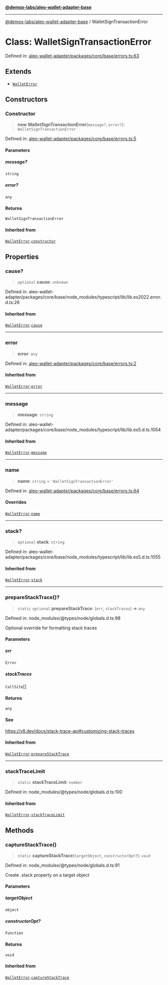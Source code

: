 [**@demox-labs/aleo-wallet-adapter-base**](../README.md)

***

[@demox-labs/aleo-wallet-adapter-base](../README.md) / WalletSignTransactionError

# Class: WalletSignTransactionError

Defined in: [aleo-wallet-adapter/packages/core/base/errors.ts:63](https://github.com/demox-labs/aleo-wallet-adapter/blob/818636b4a87a5b81f15303d0099057a3563c844a/packages/core/base/errors.ts#L63)

## Extends

- [`WalletError`](WalletError.md)

## Constructors

### Constructor

> **new WalletSignTransactionError**(`message?`, `error?`): `WalletSignTransactionError`

Defined in: [aleo-wallet-adapter/packages/core/base/errors.ts:5](https://github.com/demox-labs/aleo-wallet-adapter/blob/818636b4a87a5b81f15303d0099057a3563c844a/packages/core/base/errors.ts#L5)

#### Parameters

##### message?

`string`

##### error?

`any`

#### Returns

`WalletSignTransactionError`

#### Inherited from

[`WalletError`](WalletError.md).[`constructor`](WalletError.md#constructor)

## Properties

### cause?

> `optional` **cause**: `unknown`

Defined in: aleo-wallet-adapter/packages/core/base/node\_modules/typescript/lib/lib.es2022.error.d.ts:26

#### Inherited from

[`WalletError`](WalletError.md).[`cause`](WalletError.md#cause)

***

### error

> **error**: `any`

Defined in: [aleo-wallet-adapter/packages/core/base/errors.ts:2](https://github.com/demox-labs/aleo-wallet-adapter/blob/818636b4a87a5b81f15303d0099057a3563c844a/packages/core/base/errors.ts#L2)

#### Inherited from

[`WalletError`](WalletError.md).[`error`](WalletError.md#error)

***

### message

> **message**: `string`

Defined in: aleo-wallet-adapter/packages/core/base/node\_modules/typescript/lib/lib.es5.d.ts:1054

#### Inherited from

[`WalletError`](WalletError.md).[`message`](WalletError.md#message)

***

### name

> **name**: `string` = `'WalletSignTransactionError'`

Defined in: [aleo-wallet-adapter/packages/core/base/errors.ts:64](https://github.com/demox-labs/aleo-wallet-adapter/blob/818636b4a87a5b81f15303d0099057a3563c844a/packages/core/base/errors.ts#L64)

#### Overrides

[`WalletError`](WalletError.md).[`name`](WalletError.md#name)

***

### stack?

> `optional` **stack**: `string`

Defined in: aleo-wallet-adapter/packages/core/base/node\_modules/typescript/lib/lib.es5.d.ts:1055

#### Inherited from

[`WalletError`](WalletError.md).[`stack`](WalletError.md#stack)

***

### prepareStackTrace()?

> `static` `optional` **prepareStackTrace**: (`err`, `stackTraces`) => `any`

Defined in: node\_modules/@types/node/globals.d.ts:98

Optional override for formatting stack traces

#### Parameters

##### err

`Error`

##### stackTraces

`CallSite`[]

#### Returns

`any`

#### See

https://v8.dev/docs/stack-trace-api#customizing-stack-traces

#### Inherited from

[`WalletError`](WalletError.md).[`prepareStackTrace`](WalletError.md#preparestacktrace)

***

### stackTraceLimit

> `static` **stackTraceLimit**: `number`

Defined in: node\_modules/@types/node/globals.d.ts:100

#### Inherited from

[`WalletError`](WalletError.md).[`stackTraceLimit`](WalletError.md#stacktracelimit)

## Methods

### captureStackTrace()

> `static` **captureStackTrace**(`targetObject`, `constructorOpt?`): `void`

Defined in: node\_modules/@types/node/globals.d.ts:91

Create .stack property on a target object

#### Parameters

##### targetObject

`object`

##### constructorOpt?

`Function`

#### Returns

`void`

#### Inherited from

[`WalletError`](WalletError.md).[`captureStackTrace`](WalletError.md#capturestacktrace)
